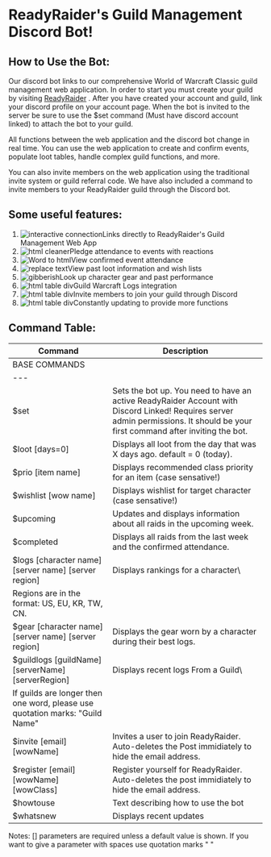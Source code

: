 ReadyRaider's Guild Management Discord Bot!
===========================================

How to Use the Bot:
-------------------

Our discord bot links to our comprehensive World of Warcraft Classic guild management web application. In order to start you must create your guild by visiting [ReadyRaider](https://www.readyraider.com/dashboard) . After you have created your account and guild, link your discord profile on your account page. When the bot is invited to the server be sure to use the $set command (Must have discord account linked) to attach the bot to your guild.

All functions between the web application and the discord bot change in real time. You can use the web application to create and confirm events, populate loot tables, handle complex guild functions, and more.

You can also invite members on the web application using the traditional invite system or guild referral code. We have also included a command to invite members to your ReadyRaider guild through the Discord bot.

Some useful features:
---------------------

1.  ![interactive connection](https://pbs.twimg.com/profile_images/1270459987714879489/oUEyisT3_400x400.jpg)Links directly to ReadyRaider's Guild Management Web App
2.  ![html cleaner](https://img.icons8.com/fluent/48/000000/checked.png)Pledge attendance to events with reactions
3.  ![Word to html](https://img.icons8.com/fluent/48/000000/today.png)View confirmed event attendance
4.  ![replace text](https://img.icons8.com/fluent/48/000000/knight-shield.png)View past loot information and wish lists
5.  ![gibberish](https://img.icons8.com/fluent/48/000000/armored-breastplate.png)Look up character gear and past performance
6.  ![html table div](https://dmszsuqyoe6y6.cloudfront.net/img/warcraft/favicon.png)Guild Warcraft Logs integration
7.  ![html table div](https://img.icons8.com/fluent/48/000000/invite.png)Invite members to join your guild through Discord
8.  ![html table div](https://img.icons8.com/fluent/48/000000/available-updates.png)Constantly updating to provide more functions

Command Table:
--------------

| Command | Description |
| --- | --- |
|BASE COMMANDS| |
|---| |
| $set | Sets the bot up. You need to have an active ReadyRaider Account with Discord Linked! Requires server admin permissions. It should be your first command after inviting the bot. |
| $loot [days=0] | Displays all loot from the day that was X days ago. default = 0 (today). |
| $prio [item name] | Displays recommended class priority for an item (case sensative!) |
| $wishlist [wow name] | Displays wishlist for target character (case sensative!) |
| $upcoming | Updates and displays information about all raids in the upcoming week. |
| $completed | Displays all raids from the last week and the confirmed attendance. |
| $logs [character name] [server name] [server region] | Displays rankings for a character\
Regions are in the format: US, EU, KR, TW, CN. |
| $gear [character name] [server name] [server region] | Displays the gear worn by a character during their best logs. |
| $guildlogs [guildName] [serverName] [serverRegion] | Displays recent logs From a Guild\
If guilds are longer then one word, please use quotation marks: "Guild Name" |
| $invite [email] [wowName] | Invites a user to join ReadyRaider. Auto-deletes the Post immidiately to hide the email address. |
| $register [email] [wowName] [wowClass] | Register yourself for ReadyRaider. Auto-deletes the post immidiately to hide the email address. |
| $howtouse | Text describing how to use the bot |
| $whatsnew | Displays recent updates |

Notes: [] parameters are required unless a default value is shown. If you want to give a parameter with spaces use quotation marks " "
